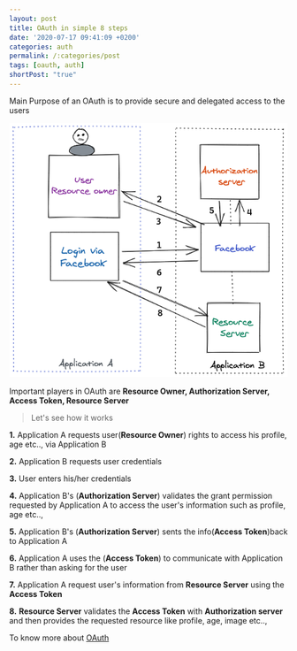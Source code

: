 ```yaml
---
layout: post
title: OAuth in simple 8 steps
date: '2020-07-17 09:41:09 +0200'
categories: auth
permalink: /:categories/post
tags: [oauth, auth]
shortPost: "true"
---
```

Main Purpose of an OAuth is to provide secure and delegated access to the users

![OAUTH](/files/images/oauth.png)

Important players in OAuth are **Resource Owner, Authorization Server, Access Token, Resource Server**

> Let's see how it works

**1.** Application A requests user(**Resource Owner**) rights to access his profile, age etc.., via Application B

**2.** Application B requests user credentials 

**3.** User enters his/her credentials

**4.** Application B's (**Authorization Server**) validates the grant permission requested by Application A to access the user's information such as profile, age etc..,

**5.** Application B's (**Authorization Server**) sents the info(**Access Token**)back to Application A

**6.** Application A uses the (**Access Token**) to communicate with Application B rather than asking for the user

**7.** Application A request user's information from **Resource Server** using the **Access Token**

**8.** **Resource Server** validates the **Access Token** with **Authorization server** and then provides the requested resource like profile, age, image etc..,


To know more about [OAuth][jekyll-docs]

[jekyll-docs]: https://oauth.net/2/

